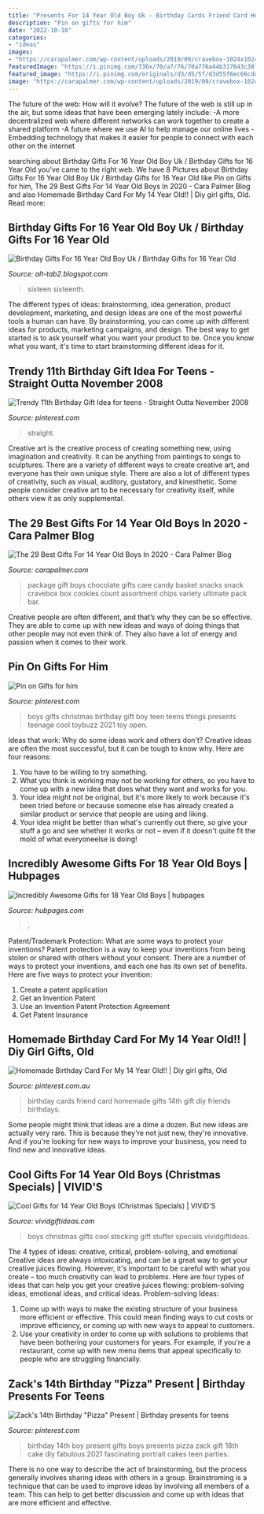```yaml
---
title: "Presents For 14 Year Old Boy Uk - Birthday Cards Friend Card Homemade Gifts 14th Gift Diy Friends Birthdays"
description: "Pin on gifts for him"
date: "2022-10-18"
categories:
- "ideas"
images:
- "https://carapalmer.com/wp-content/uploads/2019/09/cravebox-1024x1024.jpg"
featuredImage: "https://i.pinimg.com/736x/70/a7/76/70a776a44b317643c38ffd2f4a7b552d.jpg"
featured_image: "https://i.pinimg.com/originals/d3/d5/5f/d3d55f6ec66cdd3469fbdf25e8a769d2.jpg"
image: "https://carapalmer.com/wp-content/uploads/2019/09/cravebox-1024x1024.jpg"
---
```



The future of the web: How will it evolve?
The future of the web is still up in the air, but some ideas that have been emerging lately include: 
-A more decentralized web where different networks can work together to create a shared platform 
-A future where we use AI to help manage our online lives 
-Embedding technology that makes it easier for people to connect with each other on the internet

	

		
searching about Birthday Gifts For 16 Year Old Boy Uk / Birthday Gifts for 16 Year Old you've came to the right web. We have 8 Pictures about Birthday Gifts For 16 Year Old Boy Uk / Birthday Gifts for 16 Year Old like Pin on Gifts for him, The 29 Best Gifts For 14 Year Old Boys In 2020 - Cara Palmer Blog and also Homemade Birthday Card For My 14 Year Old!! | Diy girl gifts, Old. Read more:
		
    
## Birthday Gifts For 16 Year Old Boy Uk / Birthday Gifts For 16 Year Old

<img loading=lazy src="https://i.pinimg.com/originals/4b/80/f7/4b80f798ebb3836eaab96397dcb9b8c4.jpg" onerror="this.onerror=null;this.src='https://tse3.mm.bing.net/th?id=OIP.0E8U6b4rVOFxZCSDFfGNbQHaJ4&amp;pid=15.1';" alt="Birthday Gifts For 16 Year Old Boy Uk / Birthday Gifts for 16 Year Old">

_Source: alt-tab2.blogspot.com_

>sixteen sixteenth. 

	

The different types of ideas: brainstorming, idea generation, product development, marketing, and design
Ideas are one of the most powerful tools a human can have. By brainstorming, you can come up with different ideas for products, marketing campaigns, and design. The best way to get started is to ask yourself what you want your product to be. Once you know what you want, it's time to start brainstorming different ideas for it.

    
## Trendy 11th Birthday Gift Idea For Teens - Straight Outta November 2008

<img loading=lazy src="https://i.pinimg.com/736x/33/a9/1c/33a91c2ad3739c3b1b4d32902f80fd26.jpg" onerror="this.onerror=null;this.src='https://tse2.mm.bing.net/th?id=OIP.q3PmKRTjq9eS5HHRRU_V2wHaJ4&amp;pid=15.1';" alt="Trendy 11th Birthday Gift Idea for teens - Straight Outta November 2008">

_Source: pinterest.com_

>straight. 

	

Creative art is the creative process of creating something new, using imagination and creativity. It can be anything from paintings to songs to sculptures. There are a variety of different ways to create creative art, and everyone has their own unique style. There are also a lot of different types of creativity, such as visual, auditory, gustatory, and kinesthetic. Some people consider creative art to be necessary for creativity itself, while others view it as only supplemental.

    
## The 29 Best Gifts For 14 Year Old Boys In 2020 - Cara Palmer Blog

<img loading=lazy src="https://carapalmer.com/wp-content/uploads/2019/09/cravebox-1024x1024.jpg" onerror="this.onerror=null;this.src='https://tse1.mm.bing.net/th?id=OIP.qG1vsDzVoeIPROeLh4stjgHaHa&amp;pid=15.1';" alt="The 29 Best Gifts For 14 Year Old Boys In 2020 - Cara Palmer Blog">

_Source: carapalmer.com_

>package gift boys chocolate gifts care candy basket snacks snack cravebox box cookies count assortment chips variety ultimate pack bar. 

	

Creative people are often different, and that’s why they can be so effective. They are able to come up with new ideas and ways of doing things that other people may not even think of. They also have a lot of energy and passion when it comes to their work.

    
## Pin On Gifts For Him

<img loading=lazy src="https://i.pinimg.com/736x/70/a7/76/70a776a44b317643c38ffd2f4a7b552d.jpg" onerror="this.onerror=null;this.src='https://tse3.mm.bing.net/th?id=OIP.bMi4tP6BY6ua8wzzkmX4dQHaOG&amp;pid=15.1';" alt="Pin on Gifts for him">

_Source: pinterest.com_

>boys gifts christmas birthday gift boy teen teens things presents teenage cool toybuzz 2021 toy open. 

	

Ideas that work: Why do some ideas work and others don't?
Creative ideas are often the most successful, but it can be tough to know why. Here are four reasons:
1. You have to be willing to try something.
2. What you think is working may not be working for others, so you have to come up with a new idea that does what they want and works for you.
3. Your idea might not be original, but it's more likely to work because it's been tried before or because someone else has already created a similar product or service that people are using and liking.
4. Your idea might be better than what's currently out there, so give your stuff a go and see whether it works or not – even if it doesn't quite fit the mold of what everyoneelse is doing!

    
## Incredibly Awesome Gifts For 18 Year Old Boys | Hubpages

<img loading=lazy src="https://usercontent1.hubstatic.com/13099226_f520.jpg" onerror="this.onerror=null;this.src='https://tse4.mm.bing.net/th?id=OIP.GcGEXU05C8SxEWBQLOQ3oAHaLH&amp;pid=15.1';" alt="Incredibly Awesome Gifts for 18 Year Old Boys | hubpages">

_Source: hubpages.com_

>. 

	

Patent/Trademark Protection: What are some ways to protect your inventions?
Patent protection is a way to keep your inventions from being stolen or shared with others without your consent. There are a number of ways to protect your inventions, and each one has its own set of benefits. Here are five ways to protect your invention: 
1. Create a patent application 
2. Get an Invention Patent 
3. Use an Invention Patent Protection Agreement 
4. Get Patent Insurance 

    
## Homemade Birthday Card For My 14 Year Old!! | Diy Girl Gifts, Old

<img loading=lazy src="https://i.pinimg.com/originals/c2/16/3d/c2163d95f901fb487dcdc75acf91703d.jpg" onerror="this.onerror=null;this.src='https://tse4.mm.bing.net/th?id=OIP.71V7i7GWm22zT1WuAj2axQHaHJ&amp;pid=15.1';" alt="Homemade Birthday Card For My 14 Year Old!! | Diy girl gifts, Old">

_Source: pinterest.com.au_

>birthday cards friend card homemade gifts 14th gift diy friends birthdays. 

	

Some people might think that ideas are a dime a dozen. But new ideas are actually very rare. This is because they're not just new, they're innovative. And if you're looking for new ways to improve your business, you need to find new and innovative ideas.

    
## Cool Gifts For 14 Year Old Boys (Christmas Specials) | VIVID&#039;S

<img loading=lazy src="https://cdn.vividgiftideas.com/wp-content/uploads/2015/11/COVER1.jpg" onerror="this.onerror=null;this.src='https://tse2.mm.bing.net/th?id=OIP.QSwGQk4hJE0TL8x7kTZ1CAAAAA&amp;pid=15.1';" alt="Cool Gifts for 14 Year Old Boys (Christmas Specials) | VIVID&#039;S">

_Source: vividgiftideas.com_

>boys christmas gifts cool stocking gift stuffer specials vividgiftideas. 

	

The 4 types of ideas: creative, critical, problem-solving, and emotional
Creative ideas are always intoxicating, and can be a great way to get your creative juices flowing. However, it's important to be careful with what you create – too much creativity can lead to problems. Here are four types of ideas that can help you get your creative juices flowing: problem-solving ideas, emotional ideas, and critical ideas.
Problem-solving Ideas: 
1) Come up with ways to make the existing structure of your business more efficient or effective. This could mean finding ways to cut costs or improve efficiency, or coming up with new ways to appeal to customers. 
2) Use your creativity in order to come up with solutions to problems that have been bothering your customers for years. For example, if you're a restaurant, come up with new menu items that appeal specifically to people who are struggling financially.

    
## Zack&#039;s 14th Birthday &quot;Pizza&quot; Present | Birthday Presents For Teens

<img loading=lazy src="https://i.pinimg.com/originals/d3/d5/5f/d3d55f6ec66cdd3469fbdf25e8a769d2.jpg" onerror="this.onerror=null;this.src='https://tse4.mm.bing.net/th?id=OIP.cX2YF74mNOG3Pn6erBIUnAHaJ4&amp;pid=15.1';" alt="Zack&#039;s 14th Birthday &quot;Pizza&quot; Present | Birthday presents for teens">

_Source: pinterest.com_

>birthday 14th boy present gifts boys presents pizza zack gift 18th cake diy fabulous 2021 fascinating portrait cakes teen parties. 

	

There is no one way to describe the act of brainstorming, but the process generally involves sharing ideas with others in a group. Brainstroming is a technique that can be used to improve ideas by involving all members of a team. This can help to get better discussion and come up with ideas that are more efficient and effective.

